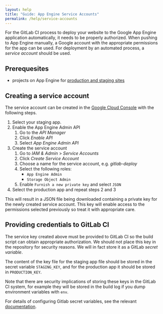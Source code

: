 ```yaml
---
layout: help
title: "Guide: App Engine Service Accounts"
permalink: /help/service-accounts
---
```


For the GitLab CI process to deploy your website to the Google App Engine
application automatically, it needs to be properly authorized. When pushing to
App Engine manually, a Google account with the appropriate permissions for the
app can be used. For deployment by an automated process, a _service account_
should be used.

## Prerequesites

* projects on App Engine for [production and staging sites][Guide_GAEProjects]

## Creating a service account

The service account can be created in the [Google Cloud Console][CloudConsole]
with the following steps.

1. Select your staging app.
2. Enable the App Engine Admin API
    1. Go to the _API Manager_
    2. Click _Enable API_
    3. Select _App Engine Admin API_
3. Create the service account
    1. Go to _IAM & Admin_ > _Service Accounts_
    2. Click _Create Service Account_
    3. Choose a name for the service account, e.g. _gitlab-deploy_
    4. Select the following roles:
        * `App Engine Admin`
        * `Storage Object Admin`
    5. Enable `Furnish a new private key` and select `JSON`
4. Select the production app and repeat steps 2 and 3

This will result in a JSON file being downloaded containing a private key for
the newly created service account. This key will enable access to the
permissions selected previously so treat it with appropriate care.

## Providing credentials to GitLab CI

The service key created above must be provided to GitLab CI so the build script
can obtain appropriate authorization. We should not place this key in the
repository for security reasons. We will in fact store it as a GitLab _secret
variable_.

The content of the key file for the staging app file should be stored in the
secret variable `STAGING_KEY`, and for the production app it should be stored in
`PRODUCTION_KEY`.

Note that there are security implications of storing these keys in the GitLab CI
system, for example they will be stored in the build log if you dump
environment variables with `env`.

For details of configuring Gitlab secret variables, see the relevant
[documentation][GitLabCI_SecretVariables].

[CloudConsole]: https://console.cloud.google.com/
[GitLabCI_SecretVariables]: https://docs.gitlab.com/ee/ci/variables/#secret-variables
[Guide_GAEProjects]: {{site.github.url}}/help/appengine-projects
